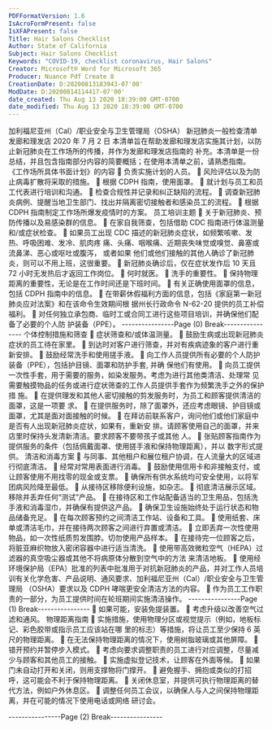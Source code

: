 ```yaml
---
PDFFormatVersion: 1.6
IsAcroFormPresent: false
IsXFAPresent: false
Title: Hair Salons Checklist
Author: State of California
Subject: Hair Salons Checklist
Keywords: "COVID-19, checklist coronavirus, Hair Salons"
Creator: Microsoft® Word for Microsoft 365
Producer: Nuance Pdf Create 8
CreationDate: D:20200813183943-07'00'
ModDate: D:20200814114417-07'00'
date_created: Thu Aug 13 2020 18:39:00 GMT-0700
date_modified: Thu Aug 13 2020 18:39:00 GMT-0700
---
```

加利福尼亚州（Cal）/职业安全与卫生管理局（OSHA） 
新冠肺炎一般检查清单 
发廊和理发店 
2020 年 7 月 2 日 
本清单旨在帮助发廊和理发店实施其计划，以防止新冠肺炎在工作场所的传播，并作为发廊和理发店指南的
补充。本清单是一份总结，并且包含指南部分内容的简要概括；在使用本清单之前，请熟悉指南。 
《工作场所具体书面计划》的内容 
 负责实施计划的人员。 
 风险评估以及为防止病毒扩散将采取的措施。 
 根据 CDPH 指南，使用面罩。 
 就计划与员工和员工代表进行培训和沟通。 
 检查合规性并记录和纠正缺陷的流程。 
 调查新冠肺炎病例、提醒当地卫生部门、找出并隔离密切接触者和感染员工的流程。 
 根据 CDPH 指南制定工作场所爆发疫情时的方案。 
员工培训主题 
 关于新冠肺炎、预防传播以及易感染群的信息。 
 在家自我筛查，包括借助 CDC 指南进行体温测量和/或症状检查。 
 如果员工出现 CDC 描述的新冠肺炎症状，如频繁咳嗽、发热、呼吸困难、发冷、肌肉疼
痛、头痛、咽喉痛、近期丧失味觉或嗅觉、鼻塞或流鼻涕、恶心或呕吐或腹泻， 或者如果
他们或他们接触的其他人确诊了新冠肺炎，则可以不用上班，这很重要。 
 新冠肺炎确诊后，仅在症状发作后 10 天且 72 小时无发热后才返回工作岗位。 
 何时就医。 
 洗手的重要性。 
 保持物理距离的重要性，无论是在工作时间还是下班时间。 
 有关正确使用面罩的信息，包括 CDPH 指南中的信息。 
 在带薪休假福利方面的信息，包括《家庭第一新冠肺炎应对法案》和在该命令生效期间根
据州长行政命令 N-62-20 提供的员工补偿福利。 
 对任何独立承包商、临时工或合同工进行这些项目培训，并确保他们配备了必要的个人防
护装备（PPE）。 
----------------Page (0) Break----------------
个体控制措施和筛查 
 症状筛查和/或体温测量。 
 鼓励生病或出现新冠肺炎症状的员工待在家里。 
 到达时对客户进行筛查，并对有疾病迹象的客户进行重新安排。 
 鼓励经常洗手和使用搓手液。 
 向工作人员提供所有必要的个人防护装备（PPE），包括护目镜、面罩和防护手套, 并确
保他们有使用。 
 向员工提供一次性手套，用于需要的服务，如染发服务。考虑为进行其他类清洁、处理常
见需要触摸物品的任务或进行症状筛查的工作人员提供手套作为频繁洗手之外的保护措
施。 
 在提供理发和其他人密切接触的剪发服务时，为员工和顾客提供清洁的面罩，这是一项要
求。 
 在提供服务时，除了面罩外，还应考虑眼镜、护目镜或面罩，尤其是面对面接触的时候。 
 在拜访前联系客户，询问他们或他们家庭中是否有人出现新冠肺炎症状，如果有，重新安
排。请顾客使用自己的面罩，并来店里时保持头发清新清洁。要求顾客不要带孩子或其他
人。 
 张贴顾客指南作为提供服务的条件（包括佩戴面罩、使用搓手液和保持物理距离），并以
数字形式提供。 
清洁和消毒方案 
 与同事、其他租户和展位租户协调，在人流量大的区域进行彻底清洁。 
 经常对常用表面进行消毒。 
 鼓励使用信用卡和非接触支付，或让顾客使用不用找零的现金或支票。 
 确保所有供水系统均可安全使用，以将军团病风险降至最低。 
 从接待区移除便利设施，如杂志。 
 彻底清洁展示区域。移除并丢弃任何“测试”产品。 
 在接待区和工作站配备适当的卫生用品，包括洗手液和消毒湿巾，并确保有提供这产品。 
 确保卫生设施始终处于运行状态和物品储备充足。 
 在每次顾客预约之间清洁工作站、设备和工具。 
 使用纸套、床单或清洁毛巾，并在接待两次顾客之间进行弃置或清洁。 
 立即丢弃一次性使用物品，如一次性纸质剪发围脖。切勿使用产品样本。 
 在接待完一位顾客之后，将脏亚麻织物放入密闭容器中进行适当清洗。 
 使用带高效微粒空气（HEPA）过滤器的真空吸尘器或其他不将病原体分散到空气中的方法
来清洁地板。 
 使用经环境保护局（EPA）批准的列表中批准用于对抗新冠肺炎的产品，并对工作人员培
训有关化学危害、产品说明、通风要求、加利福尼亚州（Cal）/职业安全与卫生管理局
（OSHA）要求以及 CDPH 哮喘更安全清洁方法的内容。 
 作为员工工作职责的一部分，为员工提供时间在轮班期间实施清洁操作。 
----------------Page (1) Break----------------
 如果可能，安装免提装置。 
 考虑升级以改善空气过滤和通风。 
物理距离指南 
 实施措施，使用物理分区或视觉提示（例如，地板标记、彩色胶带或指示员工应该站在哪
里的标志）等措施，将让员工至少保持 6 英尺的物理距离。 
 在无法保持物理距离的情况下，使用树脂玻璃或其他屏障。 
 错开预约并暂停步入模式。 
 考虑向要求调整职责的员工进行对应调整，尽量减少与顾客和其他员工的接触。 
 实施虚拟登记技术，让顾客在外面等候。 
 如果门未自动打开和关闭，则用支撑物将门撑开。 
 避免握手、拥抱或类似的打招呼，这可能会不利于保持物理距离。 
 关闭休息室，并提供可执行物理距离的替代方法，例如户外休息区。 
 调整任何员工会议，以确保人与人之间保持物理距离，并在可能的情况下使用电话或网络
研讨会。 
 
----------------Page (2) Break----------------
